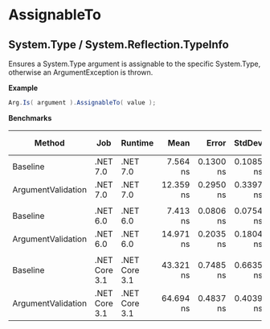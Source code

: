 # AssignableTo

## System.Type / System.Reflection.TypeInfo

Ensures a System.Type argument is assignable to the specific System.Type, otherwise an ArgumentException is thrown.

**Example**
``` c#
Arg.Is( argument ).AssignableTo( value );
```

**Benchmarks**

|             Method |           Job |       Runtime |      Mean |     Error |    StdDev | Ratio | RatioSD | Allocated | Alloc Ratio |
|------------------- |-------------- |-------------- |----------:|----------:|----------:|------:|--------:|----------:|------------:|
|           Baseline |      .NET 7.0 |      .NET 7.0 |  7.564 ns | 0.1300 ns | 0.1085 ns |  1.00 |    0.00 |         - |          NA |
| ArgumentValidation |      .NET 7.0 |      .NET 7.0 | 12.359 ns | 0.2950 ns | 0.3397 ns |  1.65 |    0.04 |         - |          NA |
|                    |               |               |           |           |           |       |         |           |             |
|           Baseline |      .NET 6.0 |      .NET 6.0 |  7.413 ns | 0.0806 ns | 0.0754 ns |  1.00 |    0.00 |         - |          NA |
| ArgumentValidation |      .NET 6.0 |      .NET 6.0 | 14.971 ns | 0.2035 ns | 0.1804 ns |  2.02 |    0.03 |         - |          NA |
|                    |               |               |           |           |           |       |         |           |             |
|           Baseline | .NET Core 3.1 | .NET Core 3.1 | 43.321 ns | 0.7485 ns | 0.6635 ns |  1.00 |    0.00 |         - |          NA |
| ArgumentValidation | .NET Core 3.1 | .NET Core 3.1 | 64.694 ns | 0.4837 ns | 0.4039 ns |  1.50 |    0.02 |         - |          NA |

